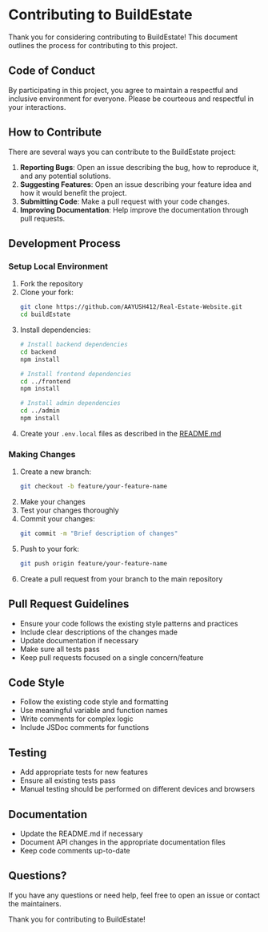 # Contributing to BuildEstate


Thank you for considering contributing to BuildEstate! This document outlines the process for contributing to this project.

## Code of Conduct

By participating in this project, you agree to maintain a respectful and inclusive environment for everyone. Please be courteous and respectful in your interactions.

## How to Contribute

There are several ways you can contribute to the BuildEstate project:

1. **Reporting Bugs**: Open an issue describing the bug, how to reproduce it, and any potential solutions.
2. **Suggesting Features**: Open an issue describing your feature idea and how it would benefit the project.
3. **Submitting Code**: Make a pull request with your code changes.
4. **Improving Documentation**: Help improve the documentation through pull requests.

## Development Process

### Setup Local Environment

1. Fork the repository
2. Clone your fork:
   ```bash
   git clone https://github.com/AAYUSH412/Real-Estate-Website.git
   cd buildEstate
   ```
3. Install dependencies:
   ```bash
   # Install backend dependencies
   cd backend
   npm install

   # Install frontend dependencies
   cd ../frontend
   npm install

   # Install admin dependencies
   cd ../admin
   npm install
   ```
4. Create your `.env.local` files as described in the [README.md](README.md)

### Making Changes

1. Create a new branch:
   ```bash
   git checkout -b feature/your-feature-name
   ```
2. Make your changes
3. Test your changes thoroughly
4. Commit your changes:
   ```bash
   git commit -m "Brief description of changes"
   ```
5. Push to your fork:
   ```bash
   git push origin feature/your-feature-name
   ```
6. Create a pull request from your branch to the main repository

## Pull Request Guidelines

- Ensure your code follows the existing style patterns and practices
- Include clear descriptions of the changes made
- Update documentation if necessary
- Make sure all tests pass
- Keep pull requests focused on a single concern/feature

## Code Style

- Follow the existing code style and formatting
- Use meaningful variable and function names
- Write comments for complex logic
- Include JSDoc comments for functions

## Testing

- Add appropriate tests for new features
- Ensure all existing tests pass
- Manual testing should be performed on different devices and browsers

## Documentation

- Update the README.md if necessary
- Document API changes in the appropriate documentation files
- Keep code comments up-to-date

## Questions?

If you have any questions or need help, feel free to open an issue or contact the maintainers.

Thank you for contributing to BuildEstate!
